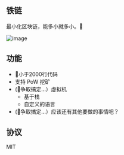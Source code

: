 铁链
---
最小化区块链，能多小就多小。

![image](https://user-images.githubusercontent.com/705367/43468592-ffd482c2-9516-11e8-8f25-b488fcd61458.png)


功能
---
- 小于2000行代码
- 支持 PoW 挖矿
- (争取搞定...）虚拟机
    - 基于栈
    - 自定义的语言
- (争取搞定...）应该还有其他要做的事情吧？

协议
---
MIT
